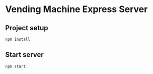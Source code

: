# Vending Machine Express Server

## Project setup
```
npm install
```

## Start server
```
npm start
```

